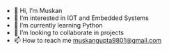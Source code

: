 - 👋 Hi, I’m Muskan
- 👀 I’m interested in IOT and Embedded Systems
- 🌱 I’m currently learning Python
- 💞️ I’m looking to collaborate in projects
- 📫 How to reach me muskangupta9801@gmail.com

<!---
Muskan9801/Muskan9801 is a ✨ special ✨ repository because its `README.md` (this file) appears on your GitHub profile.
You can click the Preview link to take a look at your changes.
--->

